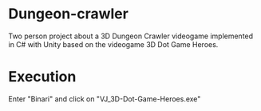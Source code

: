# Dungeon-crawler
Two person project about a 3D Dungeon Crawler videogame implemented in C# with Unity based on the videogame 3D Dot Game Heroes.

# Execution
Enter "Binari" and click on "VJ_3D-Dot-Game-Heroes.exe"